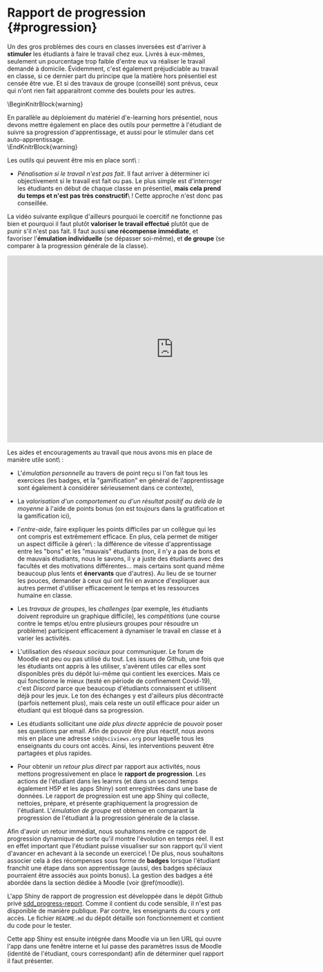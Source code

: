 # Rapport de progression {#progression}



Un des gros problèmes des cours en classes inversées est d'arriver à **stimuler** les étudiants à faire le travail chez eux. Livrés à eux-mêmes, seulement un pourcentage trop faible d'entre eux va réaliser le travail demandé à domicile. Évidemment, c'est également préjudiciable au travail en classe, si ce dernier part du principe que la matière hors présentiel est censée être vue. Et si des travaux de groupe (conseillé) sont prévus, ceux qui n'ont rien fait apparaitront comme des boulets pour les autres.

\BeginKnitrBlock{warning}<div class="warning">En parallèle au déploiement du matériel d'e-learning hors présentiel, nous devons mettre également en place des outils pour permettre à l'étudiant de suivre sa progression d'apprentissage, et aussi pour le stimuler dans cet auto-apprentissage.</div>\EndKnitrBlock{warning}

Les outils qui peuvent être mis en place sont\ :

- *Pénalisation si le travail n'est pas fait*. Il faut arriver à déterminer ici objectivement si le travail est fait ou pas. Le plus simple est d'interroger les étudiants en début de chaque classe en présentiel, **mais cela prend du temps et n'est pas très constructif**\ ! Cette approche n'est donc pas conseillée. 

La vidéo suivante explique d'ailleurs pourquoi le coercitif ne fonctionne pas bien et pourquoi il faut plutôt **valoriser le travail effectué** plutôt que de punir s'il n'est pas fait. Il faut aussi **une récompense immédiate**, et favoriser l'**émulation individuelle** (se dépasser soi-même), et **de groupe** (se comparer à la progression générale de la classe).

<!--html_preserve--><iframe src="https://www.youtube.com/embed/xp0O2vi8DX4" width="770" height="433" frameborder="0" allowfullscreen=""></iframe><!--/html_preserve-->

Les aides et encouragements au travail que nous avons mis en place de manière utile sont\ :

- L'*émulation personnelle* au travers de point reçu si l'on fait tous les exercices (les badges, et la "gamification" en général de l'apprentissage sont également à considérer sérieusement dans ce contexte),

- La *valorisation d'un comportement ou d'un résultat positif au delà de la moyenne*  à l'aide de points bonus (on est toujours dans la gratification et la gamification ici),

- l'*entre-aide*, faire expliquer les points difficiles par un collègue qui les ont compris est extrêmement efficace. En plus, cela permet de mitiger un aspect difficile à gérer\ : la différence de vitesse d'apprentissage entre les "bons" et les "mauvais" étudiants (non, il n'y a pas de bons et de mauvais étudiants, nous le savons, il y a juste des étudiants avec des facultés et des motivations différentes... mais certains sont quand même beaucoup plus lents et **énervants** que d'autres). Au lieu de se tourner les pouces, demander à ceux qui ont fini en avance d'expliquer aux autres permet d'utiliser efficacement le temps et les ressources humaine en classe.

- Les *travaux de groupes*, les *challenges* (par exemple, les étudiants doivent reproduire un graphique difficile), les *compétitions* (une course contre le temps et/ou entre plusieurs groupes pour résoudre un problème) participent efficacement à dynamiser le travail en classe et à varier les activités.

- L'utilisation des *réseaux sociaux* pour communiquer. Le forum de Moodle est peu ou pas utilisé du tout. Les issues de Github, une fois que les étudiants ont appris à les utiliser, s'avèrent utiles car elles sont disponibles près du dépôt lui-même qui contient les exercices. Mais ce qui fonctionne le mieux (testé en période de confinement Covid-19), c'est *Discord* parce que beaucoup d'étudiants connaissent et utilisent déjà pour les jeux. Le ton des échanges y est d'ailleurs plus décontracté (parfois nettement plus), mais cela reste un outil efficace pour aider un étudiant qui est bloqué dans sa progression.

- Les étudiants sollicitant une *aide plus directe* apprécie de pouvoir poser ses questions par email. Afin de pouvoir être plus réactif, nous avons mis en place une adresse `sdd@sciviews.org` pour laquelle tous les enseignants du cours ont accès. Ainsi, les interventions peuvent être partagées et plus rapides.

- Pour obtenir un *retour plus direct* par rapport aux activités, nous mettons progressivement en place le **rapport de progression**. Les actions de l'étudiant dans les learnrs (et dans un second temps également H5P et les apps Shiny) sont enregistrées dans une base de données. Le rapport de progression est une app Shiny qui collecte, nettoies, prépare, et présente graphiquement la progression de l'étudiant. L'*émulation de groupe* est obtenue en comparant la progression de l'étudiant à la progression générale de la classe.

Afin d'avoir un retour immédiat, nous souhaitons rendre ce rapport de progression dynamique de sorte qu'il montre l'évolution en temps réel. Il est en effet important que l'étudiant puisse visualiser sur son rapport qu'il vient d'avancer en achevant à la seconde un exercice\ ! De plus, nous souhaitons associer cela à des récompenses sous forme de **badges** lorsque l'étudiant franchit une étape dans son apprentissage (aussi, des badges spéciaux pourraient être associés aux points bonus). La gestion des badges a été abordée dans la section dédiée à Moodle (voir \@ref(moodle)).

L'app Shiny de rapport de progression est développée dans le dépôt Github privé [sdd_progress-report](https://github.com/BioDataScience-Course/sdd_progress-report). Comme il contient du code sensible, il n'est pas disponible de manière publique. Par contre, les enseignants du cours y ont accès. Le fichier `README.md` du dépôt détaille son fonctionnement et contient du code pour le tester.

Cette app Shiny est ensuite intégrée dans Moodle via un lien URL qui ouvre l'app dans une fenêtre interne et lui passe des paramètres issus de Moodle (identité de l'étudiant, cours correspondant) afin de déterminer quel rapport il faut présenter.

